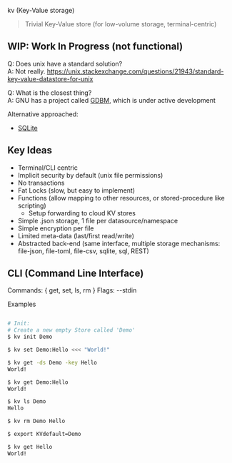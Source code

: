 kv (Key-Value storage)
> Trivial Key-Value store (for low-volume storage, terminal-centric)

## WIP: Work In Progress (not functional)

Q: Does unix have a standard solution?\
A: Not really. https://unix.stackexchange.com/questions/21943/standard-key-value-datastore-for-unix

Q: What is the closest thing?\
A: GNU has a project called [GDBM](https://www.gnu.org.ua/software/gdbm/), which is under active development

Alternative approached:

- [SQLite](https://www.sqlite.org/index.html)

## Key Ideas

- Terminal/CLI centric
- Implicit security by default (unix file permissions)
- No transactions
- Fat Locks (slow, but easy to implement)
- Functions (allow mapping to other resources, or stored-procedure like scripting)
    - Setup forwarding to cloud KV stores
- Simple .json storage, 1 file per datasource/namespace
- Simple encryption per file
- Limited meta-data (last/first read/write)
- Abstracted back-end (same interface, multiple storage mechanisms: file-json, file-toml, file-csv, sqlite, sql, REST)

## CLI (Command Line Interface)

Commands: { get, set, ls, rm } Flags: --stdin

Examples

```bash

# Init:
# Create a new empty Store called 'Demo'
$ kv init Demo

$ kv set Demo:Hello <<< "World!"

$ kv get -ds Demo -key Hello
World!

$ kv get Demo:Hello
World!

$ kv ls Demo
Hello

$ kv rm Demo Hello

$ export KVdefault=Demo

$ kv get Hello
World!
```
